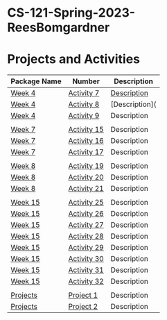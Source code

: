 # CS-121-Spring-2023-ReesBomgardner
# Projects and Activities
| Package Name |      Number     | Description |
|--------------|-----------------|-------------|
|    [Week 4](https://github.com/ReesBomgardner/CS-121-Spring-2023-ReesBomgardner/tree/main/Activities/Week%204%20Activities)    |    [Activity 7](https://github.com/ReesBomgardner/CS-121-Spring-2023-ReesBomgardner/tree/main/Activities/Week%204%20Activities/Activity7)   | [Description](https://github.com/ReesBomgardner/CS-121-Spring-2023-ReesBomgardner/blob/main/Activities/Week%204%20Activities/Activity7/README.md) |
|    [Week 4](https://github.com/ReesBomgardner/CS-121-Spring-2023-ReesBomgardner/tree/main/Activities/Week%204%20Activities)    |    [Activity 8](https://github.com/ReesBomgardner/CS-121-Spring-2023-ReesBomgardner/tree/main/Activities/Week%204%20Activities/Activity8)   | [Description]( |
|    [Week 4](https://github.com/ReesBomgardner/CS-121-Spring-2023-ReesBomgardner/tree/main/Activities/Week%204%20Activities)    |    [Activity 9](https://github.com/ReesBomgardner/CS-121-Spring-2023-ReesBomgardner/tree/main/Activities/Week%204%20Activities/Activity9)   | Description |
|              |                 |             |
|    [Week 7](https://github.com/ReesBomgardner/CS-121-Spring-2023-ReesBomgardner/tree/main/Activities/Week%207%20Activities)    |    [Activity 15](https://github.com/ReesBomgardner/CS-121-Spring-2023-ReesBomgardner/tree/main/Activities/Week%207%20Activities/Activity15)  | Description |
|    [Week 7](https://github.com/ReesBomgardner/CS-121-Spring-2023-ReesBomgardner/tree/main/Activities/Week%207%20Activities)    |    [Activity 16](https://github.com/ReesBomgardner/CS-121-Spring-2023-ReesBomgardner/tree/main/Activities/Week%207%20Activities/Activity16)  | Description |
|    [Week 7](https://github.com/ReesBomgardner/CS-121-Spring-2023-ReesBomgardner/tree/main/Activities/Week%207%20Activities)    |    [Activity 17](https://github.com/ReesBomgardner/CS-121-Spring-2023-ReesBomgardner/tree/main/Activities/Week%207%20Activities/Activity17)  | Description |
|              |                 |             |
|    [Week 8](https://github.com/ReesBomgardner/CS-121-Spring-2023-ReesBomgardner/tree/main/Activities/Week%208%20Activities)    |    [Activity 19](https://github.com/ReesBomgardner/CS-121-Spring-2023-ReesBomgardner/tree/main/Activities/Week%208%20Activities/Activity19)  | Description |
|    [Week 8](https://github.com/ReesBomgardner/CS-121-Spring-2023-ReesBomgardner/tree/main/Activities/Week%208%20Activities)    |    [Activity 20](https://github.com/ReesBomgardner/CS-121-Spring-2023-ReesBomgardner/tree/main/Activities/Week%208%20Activities/Activity20)  | Description |
|    [Week 8](https://github.com/ReesBomgardner/CS-121-Spring-2023-ReesBomgardner/tree/main/Activities/Week%208%20Activities)    |    [Activity 21](https://github.com/ReesBomgardner/CS-121-Spring-2023-ReesBomgardner/tree/main/Activities/Week%208%20Activities/Activity21)  | Description |
|              |                 |             |
|    [Week 15](https://github.com/ReesBomgardner/CS-121-Spring-2023-ReesBomgardner/tree/main/Activities/Week%2015%20Activities)   |    [Activity 25](https://github.com/ReesBomgardner/CS-121-Spring-2023-ReesBomgardner/tree/main/Activities/Week%2015%20Activities/sortingActivity1)  | Description |
|    [Week 15](https://github.com/ReesBomgardner/CS-121-Spring-2023-ReesBomgardner/tree/main/Activities/Week%2015%20Activities)   |    [Activity 26](https://github.com/ReesBomgardner/CS-121-Spring-2023-ReesBomgardner/tree/main/Activities/Week%2015%20Activities/sortingActivity2)  | Description |
|    [Week 15](https://github.com/ReesBomgardner/CS-121-Spring-2023-ReesBomgardner/tree/main/Activities/Week%2015%20Activities)   |    [Activity 27](https://github.com/ReesBomgardner/CS-121-Spring-2023-ReesBomgardner/tree/main/Activities/Week%2015%20Activities/BinarySearchActivity1)  | Description |
|    [Week 15](https://github.com/ReesBomgardner/CS-121-Spring-2023-ReesBomgardner/tree/main/Activities/Week%2015%20Activities)   |    [Activity 28](https://github.com/ReesBomgardner/CS-121-Spring-2023-ReesBomgardner/tree/main/Activities/Week%2015%20Activities/setAndIteratiorActivity)  | Description |
|    [Week 15](https://github.com/ReesBomgardner/CS-121-Spring-2023-ReesBomgardner/tree/main/Activities/Week%2015%20Activities)   |    [Activity 29](https://github.com/ReesBomgardner/CS-121-Spring-2023-ReesBomgardner/tree/main/Activities/Week%2015%20Activities/genericsActivity)  | Description |
|    [Week 15](https://github.com/ReesBomgardner/CS-121-Spring-2023-ReesBomgardner/tree/main/Activities/Week%2015%20Activities)   |    [Activity 30](https://github.com/ReesBomgardner/CS-121-Spring-2023-ReesBomgardner/tree/main/Activities/Week%2015%20Activities/HashMapActivity)  | Description |
|    [Week 15](https://github.com/ReesBomgardner/CS-121-Spring-2023-ReesBomgardner/tree/main/Activities/Week%2015%20Activities)   |    [Activity 31](https://github.com/ReesBomgardner/CS-121-Spring-2023-ReesBomgardner/tree/main/Activities/Week%2015%20Activities/linkedListActivity)  | Description |
|    [Week 15](https://github.com/ReesBomgardner/CS-121-Spring-2023-ReesBomgardner/tree/main/Activities/Week%2015%20Activities)   |    [Activity 32](https://github.com/ReesBomgardner/CS-121-Spring-2023-ReesBomgardner/tree/main/Activities/Week%2015%20Activities/stackBrackets)  | Description |
|              |                 |             |
|   [Projects](https://github.com/ReesBomgardner/CS-121-Spring-2023-ReesBomgardner/tree/main/Projects)   |    [Project 1](https://github.com/ReesBomgardner/CS-121-Spring-2023-ReesBomgardner/tree/main/Projects/Project1)    | Description |
|   [Projects](https://github.com/ReesBomgardner/CS-121-Spring-2023-ReesBomgardner/tree/main/Projects)   |    [Project 2](https://github.com/ReesBomgardner/CS-121-Spring-2023-ReesBomgardner/tree/main/Projects/project2)    | Description |
